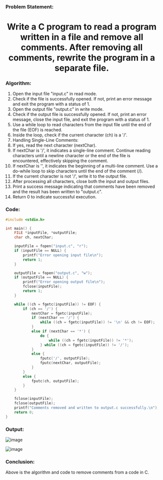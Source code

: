 ### Problem Statement:
<center>
  <H1> Write a C program to read a program written in a file and remove all comments. After removing all comments, rewrite the program in a separate file. </H1>
</center>

### Algorithm:

1. Open the input file "input.c" in read mode.
2. Check if the file is successfully opened. If not, print an error message and exit the program with a status of 1.
3. Open the output file "output.c" in write mode.
4. Check if the output file is successfully opened. If not, print an error message, close the input file, and exit the program with a status of 1.
5. Use a while loop to read characters from the input file until the end of the file (EOF) is reached.
6. Inside the loop, check if the current character (ch) is a '/'.
7. Handling Single-Line Comments:
8. If yes, read the next character (nextChar).
9. If nextChar is '/', it indicates a single-line comment. Continue reading characters until a newline character or the end of the file is encountered, effectively skipping the comment.
10. If nextChar is '', it indicates the beginning of a multi-line comment. Use a do-while loop to skip characters until the end of the comment (/).
11. If the current character is not '/', write it to the output file.
12. After processing all characters, close both the input and output files.
13. Print a success message indicating that comments have been removed and the result has been written to "output.c".
14. Return 0 to indicate successful execution.

### Code:

```C
#include <stdio.h>

int main() {
    FILE *inputFile, *outputFile;
    char ch, nextChar;

    inputFile = fopen("input.c", "r");
    if (inputFile == NULL) {
        printf("Error opening input file\n");
        return 1;
    }

    outputFile = fopen("output.c", "w");
    if (outputFile == NULL) {
        printf("Error opening output file\n");
        fclose(inputFile);
        return 1;
    }

    while ((ch = fgetc(inputFile)) != EOF) {
        if (ch == '/') {
            nextChar = fgetc(inputFile);
            if (nextChar == '/') {
                while ((ch = fgetc(inputFile)) != '\n' && ch != EOF);
            }
            else if (nextChar == '*') {
                do {
                    while ((ch = fgetc(inputFile)) != '*');
                } while ((ch = fgetc(inputFile)) != '/');
            }
            else {
                fputc('/', outputFile);
                fputc(nextChar, outputFile);
            }
        }
        else {
            fputc(ch, outputFile);
        }
    }

    fclose(inputFile);
    fclose(outputFile);
    printf("Comments removed and written to output.c successfully.\n");
    return 0;
}

```

### Output:

![image](https://github.com/PixMusicaX/6thsem/assets/129383302/76dab350-6ed9-418a-947d-c44faddee44c)

![image](https://github.com/PixMusicaX/6thsem/assets/129383302/dcfadbe6-7e2b-40f2-88fe-94c47d56323c)

### Conclusion:

Above is the algorithm and code to remove comments from a code in C. 

